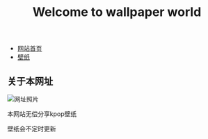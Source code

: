 <!DOCTYPE html>
<html lang="Kirannie">

<head>
  <meta charset="UTF-8">
  <meta name=“viewpoint" content="width=device-width,initial-scale=1.0">
  <title>个人介绍 - 我的个人网站</title>
  <link rel="stylesheet" href="css/public/css">
  <link rel="stylesheet" href="css/index/css">
</head>

<body>
  <header>
    <h1>Welcome to wallpaper world</h1>  
  </header>
  <nav>
    <ul>
      <li><a href=<"index.html">网站首页</a></li>
      <li><a href=<"bizhi.html">壁纸</a></li>
    </ul>    
  </nav>
  <main>
    <h2>关于本网址</h2>
    <div class="profile">
       <img src="" alt="网址照片"
       <div class="profile-info">
            <p>本网站无偿分享kpop壁纸</p>
            <p>壁纸会不定时更新</p>
       <div>

    
      
   </main>
   <footer>
   </footer>
  </body>

  </html>
